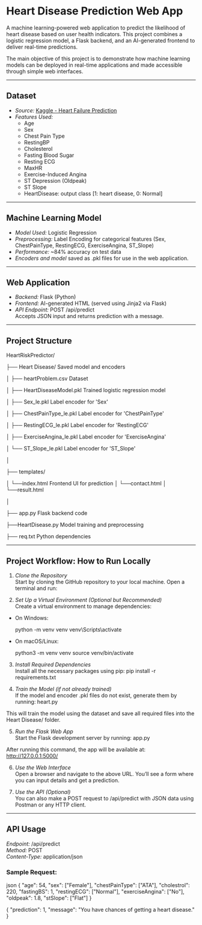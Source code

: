 # Heart Disease Prediction Web App

A machine learning-powered web application to predict the likelihood of heart disease based on user health indicators. This project combines a logistic regression model, a Flask backend, and an AI-generated frontend to deliver real-time predictions.

The main objective of this project is to demonstrate how machine learning models can be deployed in real-time applications and made accessible through simple web interfaces.

---


## Dataset

- *Source:* [Kaggle - Heart Failure Prediction](https://www.kaggle.com/datasets/fedesoriano/heart-failure-prediction)
- *Features Used:*
  - Age
  - Sex
  - Chest Pain Type
  - RestingBP
  - Cholesterol
  - Fasting Blood Sugar
  - Resting ECG
  - MaxHR
  - Exercise-Induced Angina
  - ST Depression (Oldpeak)
  - ST Slope
  - HeartDisease: output class [1: heart disease, 0: Normal]


---


##  Machine Learning Model

- *Model Used:* Logistic Regression
- *Preprocessing:* Label Encoding for categorical features (Sex, ChestPainType, RestingECG, ExerciseAngina, ST_Slope)
- *Performance:* ~84% accuracy on test data
- *Encoders and model* saved as .pkl files for use in the web application.


---


## Web Application

- *Backend:* Flask (Python)
- *Frontend:* AI-generated HTML (served using Jinja2 via Flask)
- *API Endpoint:* POST /api/predict  
  Accepts JSON input and returns prediction with a message.


---


## Project Structure

HeartRiskPredictor/

├── Heart Disease/ Saved model and encoders

│ ├── heartProblem.csv Dataset

│ ├── HeartDiseaseModel.pkl Trained logistic regression model

│ ├── Sex_le.pkl Label encoder for 'Sex'

│ ├── ChestPainType_le.pkl Label encoder for 'ChestPainType'

│ ├── RestingECG_le.pkl Label encoder for 'RestingECG'

│ ├── ExerciseAngina_le.pkl Label encoder for 'ExerciseAngina'

│ └── ST_Slope_le.pkl Label encoder for 'ST_Slope'

│

├── templates/

│ └──index.html Frontend UI for prediction
│ └──contact.html
│ └──result.html

│

├── app.py Flask backend code

├──HeartDisease.py Model training and preprocessing

├── req.txt Python dependencies



---


## Project Workflow: How to Run Locally

1. *Clone the Repository*  
   Start by cloning the GitHub repository to your local machine. Open a terminal and run:


2. *Set Up a Virtual Environment (Optional but Recommended)*  
Create a virtual environment to manage dependencies:
- On Windows:
  
  python -m venv venv
  venv\Scripts\activate
  
- On macOS/Linux:
  
  python3 -m venv venv
  source venv/bin/activate
  


3. *Install Required Dependencies*  
Install all the necessary packages using pip:
pip install -r requirements.txt


4. *Train the Model (if not already trained)*  
If the model and encoder .pkl files do not exist, generate them by running:
heart.py

This will train the model using the dataset and save all required files into the Heart Disease/ folder.


5. *Run the Flask Web App*  
Start the Flask development server by running:
app.py

After running this command, the app will be available at:
http://127.0.0.1:5000/


6. *Use the Web Interface*  
Open a browser and navigate to the above URL. You’ll see a form where you can input details and get a prediction.


7. *Use the API (Optional)*  
You can also make a POST request to /api/predict with JSON data using Postman or any HTTP client.


---


##  API Usage

*Endpoint:* /api/predict  
*Method:* POST  
*Content-Type:* application/json  


### Sample Request:
json
{
"age": 54,
"sex": ["Female"],
"chestPainType": ["ATA"],
"cholestrol": 220,
"fastingBS": 1,
"restingECG": ["Normal"],
"exerciseAngina": ["No"],
"oldpeak": 1.8,
"stSlope": ["Flat"]
}

{
  "prediction": 1,
  "message": "You have chances of getting a heart disease."
}

